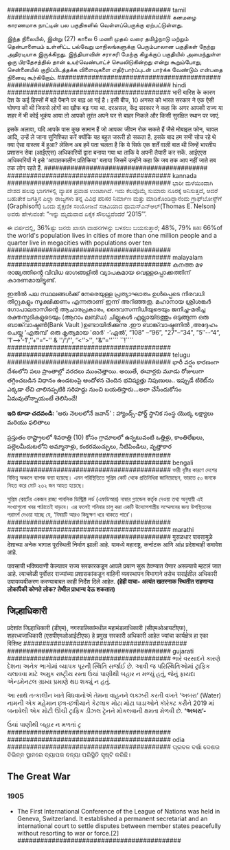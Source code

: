 ########################################### tamil ###########################################
<bos>கனமழை காரணமாக நாட்டின் பல பகுதிகளில் வெள்ளப்பெருக்கு ஏற்பட்டுள்ளது.

இந்த நிலையில், இன்று (27) காலை 6 மணி முதல் வரை தமிழ்நாடு மற்றும் தென்பாளையம் உள்ளிட்ட பல்வேறு மாநிலங்களுக்கு பெரும்பாலான பகுதிகள் நேற்று அதிரடியாக இருக்கிறது. இந்தியாவின் சராசரி மேற்கு கிழக்குப் பகுதியில் அமைந்துள்ள ஒரு பிரதேசத்தில் தான் உயர்வெண்பாட்ச் செயலிடுகின்றது என்று கூறும்போது, சென்னையில் குறிப்பிடத்தக்க விளைவுகளை எதிர்பார்ப்புடன் பார்க்க வேண்டும் என்பதை நினைவு கூர்கிறோம்.<eos>
###########################################
########################################### hindi ###########################################
<bos>भारी बारिश के कारण देश के कई हिस्सों में बड़े पैमाने पर बाढ़ आ गई है। इसी बीच, 10 अगस्त को भारत सरकार ने एक ऐसी घोषणा की थी जिससे लोगों का खौफ बढ़ गया था. दरअसल, केंद्र सरकार ने कहा कि अगर आपकी राज्य या शहर में भी कोई भूकंप आया तो आपको तुरंत अपने घर से बाहर निकले और किसी सुरक्षित स्थान पर जाएं.

इसके अलावा, यदि आपके पास कुछ सामान हैं जो आपका जीवन रोक सकते हैं जैसे मोबाइल फोन, चावल आदि, उन्हें ले जाना सुनिश्चित करें क्योंकि यह बहुत जरूरी हो सकता है. इसके बाद हम सभी सोच रहे थे क्या ऐसा वास्तव में हुआ? लेकिन अब हमें पता चलता है कि ये सिर्फ एक शर्तें वाली बात थी जिन्हें भारतीय प्रशासन सेवा (आईएएस) अधिकारियों द्वारा बनाया गया था ताकि वे अपनी तैयारी कर सकें. आईएएस अधिकारियों ने इसे 'आपातकालीन प्रतिक्रिया' बताया जिसमें उन्होंने कहा कि जब तक आप नहीं जाते तब तक लोग रहते हैं.<eos>
###########################################
########################################### kannada ###########################################
<bos>ಭಾರೀ ಮಳೆಯಿಂದಾಗಿ ದೇಶದ ಹಲವು ಭಾಗಗಳಲ್ಲಿ ವ್ಯಾಪಕ ಪ್ರವಾಹ ಉಂಟಾಗಿದೆ. ಇದು ಕೆಲವೊಮ್ಮೆ ಸುಮಾರು ನೂರಕ್ಕೆ ಅನಿಸುತ್ತದೆ, ಆದರೆ ಬಹುತೇಕ ಜಗತ್ತಿನ ಎಲ್ಲಾ ರಾಜ್ಯಗಳು ತನ್ನ ವಿವಿಧ ಪರಿಸರ ನಿರ್ಮಾಣ ಮತ್ತು ಮಾಡಿಕೊಂಡಿದ್ದಾನೆಂದು ಗ್ರಾಫ್‌ಬೋಸ್ಟ್​ಗೆ (Graphisoft) ಒಂದು ಶೈಕ್ಷಣಿಕ ಸಂಯೋಜನೆ ಸಚಿವಿಯಾದ ಥಾಮಸ್​ಎನ್​​ಆಲ್‍(Thomas E. Nelson)​  ಅವರು ಹೇಳುವಂತೆ: “ಇನ್ನು ಮೃದುವಾದ ಏಕೈಕ ಸೌಲಭ್ಯವೆಂದರೆ ‘2015’”.

ಈ ವರ್ಷದಲ್ಲಿ, 36%ಷ್ಟು ಜನರು ಖಾಸಗಿ ವಾಹನಗಳನ್ನು ಬಳಸಲು ಬಯಸುತ್ತಾರೆ; 48%, 79% ​​​​​​​​​และ 66% ​​​​​​​​of the world's population lives in cities of more than one million people and a quarter live in megacities with populations over ten
###########################################
########################################### malayalam ###########################################
<bos>കനത്ത മഴ രാജ്യത്തിൻ്റെ വിവിധ ഭാഗങ്ങളിൽ വ്യാപകമായ വെള്ളപ്പൊക്കത്തിന് കാരണമായിട്ടുണ്ട്.

ഇതിൽ പല സ്ഥലങ്ങൾക്ക് നേരെയുള്ള പ്രത്യാഘാതം ഉൾപ്പെടെ നിരവധി തീറ്റുകളും സൂക്ഷിക്കണം എന്നതാണ് ഇന്ന് അറിഞ്ഞതു.
മഹാനായ ശ്രീശങ്കർ ഗോപാലദാസിന്റെ ആചാരപ്രകാരം, ദൈവസന്നിധിയുടെയും ജനിച്ച-മരിച്ച രക്തസ്ഫടികളുടെയും (ആറാം ലബ്ഡ) ചില്ലുകൾ എല്ലായിടത്തും ഒടുങ്ങുന്ന ഒരു ബാങ്ക്‌വാഷ്ടൺ(Bank Vault )ഉണ്ടായിരിക്കുന്നു .ഈ ബാങ്ക്‌വാഷ്ടണിൽ ,അദ്ദേഹം ചെയ്ത ‘എരുമ്പ്’  ഒരു കൃത്യമായ 'ഓര്‍' -‘ഏല്‍’, “108” –“96”, "27"–“34", ”5″--“4“, ’1′—>’-1′,’’+‘‘=“-'' & ''/'/'', ‘’<‘’>'', ‘‘&’’=''``` ``!````
###########################################
########################################### telugu ###########################################
<bos>భారీ వర్షం కారణంగా దేశంలోని పలు ప్రాంతాల్లో వరదలు ముంచెత్తాయి. అయితే, ఈవార్లకు మూడు రోజులుగా తగ్గించబడిన విధానం ఉండటంపై ఆందోళన చెందిన భవిష్యత్తు నిపుణులు.. ఇప్పుడే టికెట్‌ను ఎక్కడా లేచి చాలినప్పటికి సరిహద్దు నుంచి బయతిస్తారు...అలా చేసేందుకోసం ఏమవుతోన్నాయంటే తెలిసిందే!

<strong>ఇది కూడా చదవండి:</strong> 'ఆరు నెలలలోనే జవాన్' : హ్యాండ్స్-ఫోర్డ్ స్థానిక సంస్థ యొక్క లక్ష్యాలు మరియు ఫలితాలు


ప్రస్తుతం రాష్ట్రాలలో శివరాత్రి (10) కోసం గ్రామాలలో ఉన్నటువంటి ఒత్తిళ్లు, కాంతిలేఖలు, పల్లెలమీదుటలోని అమ్మానాళ్లు, కంకరముచ్చులు, నీటిపిండిలు, వృత్తాకార
###########################################
########################################### bengali ###########################################
<bos>ভারী বৃষ্টির কারণে দেশের বিভিন্ন অঞ্চলে ব্যাপক বন্যা হয়েছে। এমন পরিস্থিতিতে সুপ্রিম কোর্ট থেকে প্রতিনিধিরা জানিয়েছেন, ভারতে ৫০ জনকে নিহত করে মোট ২৩২ জন আহত হয়েছে।

সুপ্রিম কোর্টের একজন রাজ্য পাবলিক ডিস্ট্রিক্ট লর্ড (এফডিআর) নাম্বার গ্ল্যান্ডেল কর্তৃক দেওয়া তথ্য অনুযায়ী এই সংখ্যাগুলো খবর পাঠাতেই বাড়বে। এর ফলেই শনিবার চালু করা একটি উদ্যোগশাস্ত্রীয় সম্মেলনের জন্য উপস্থিতদের পরামর্শ দেওয়া যাচ্ছে যে, ‘বিষয়টি আরও কিছুক্ষণ ধরে থাকতে পারে’।<eos>
###########################################
########################################### marathi ###########################################
<bos>मुसळधार पावसामुळे देशाच्या अनेक भागात पूरस्थिती निर्माण झाली आहे. यामध्ये महाराष्ट्र, कर्नाटक आणि आंध्र प्रदेशचाही समावेश आहे.

पावसाची भविष्यवाणी केल्यावर राज्य सरकारकडून आपले प्रयत्न सुरू ठेवण्यात येणार असल्याचे म्हटलं जात आहे. त्याचवेळी पुर्वोत्तर राज्यांच्या प्रशासकांकडून वाहिनी व्यवस्थापन विभागाने तसेच सराईतील अधिकारी उपायव्ययीकरण करण्याबाबत काही निर्देश दिले आहेत. <strong>(हेही वाचा-</strong> <strong>अत्यंत खतरनाक स्थितीत राहणाऱ्या लोकांपैकी कोणते लोक? तेथील प्राधान्य देऊ शकतात)</strong>

<h2>जिल्हाधिकारी</h2>

प्रदेशांत जिल्हाधिकारी (डीएम), नगरपालिकांमधील महामंडलाधिकारी (सीएमओआयटीएफ), शहरध्वजाधिकारी (एसपीएमओआईटीएफ) हे प्रमुख सरकारी अधिकारी आहेत ज्यांचा कार्यक्षेत्र हा एका विशिष्ट
###########################################
########################################### gujarati ###########################################
<bos>ભારે વરસાદને કારણે દેશના અનેક ભાગોમાં વ્યાપક પૂરની સ્થિતિ સર્જાઈ છે. આવી જ પરિસ્થિતિઓમાં ટ્રાફિક ચલાવવા માટે અમુક રાષ્ટ્રીય રસ્તા ઉંચાં પાણીથી બહાર ન મળ્યું હતું, જેનું ફાયદા એન્ડમેનટલ ગ્રામ્ય પ્રમાણે થઇ શક્યું ન હતું.

આ સાથે તત્કાલીન ખાતે વિધવાનોએ તેમના વાહનને લક્ઝરી કરતી વખતે ‘અબરા’ (Water) નામની એક મહેમાન છત્ર-છત્રીયાને કેટલાક મોટા મોટા ઘાડાઓને કૉરેક્ટ કરીને 2019 માં બનાવેલી એક મોટી ઊંચી ટ્રાફિક ડીઝલ ટ્રેનને મોકલવાની ક્ષમતા મેળવી છે.
<strong>‘અબરા’-</strong>


ઉંચાં પાણીથી બહાર ન મળતાં ટ્ર
###########################################
########################################### odia ###########################################
<bos>ପ୍ରବଳ ବର୍ଷା ଦେଶର ବିଭିନ୍ନ ସ୍ଥାନରେ ବ୍ୟାପକ ବନ୍ୟା ପରିସ୍ଥିତି ସୃଷ୍ଟି କରିଛି।

<h2>The Great War</h2>
<h3>1905</h3>

* The First International Conference of the League of Nations was held in Geneva, Switzerland. It established a permanent secretariat and an international court to settle disputes between member states peacefully without resorting to war or force.[2]<eos>
###########################################